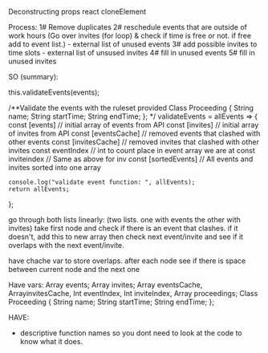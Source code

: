 Deconstructing props
react cloneElement

Process:
1# Remove duplicates
2# reschedule events that are outside of work hours (Go over invites (for loop) & check if time is free or not. if free add to event list.)
	- external list of unused events
3# add possible invites to time slots
	- external list of unsused invites
4# fill in unused events
5# fill in unused invites


SO (summary):

this.validateEvents(events);

  /**Validate the events with the ruleset provided
  Class Proceeding {
    String name;
    String startTime;
    String endTime;
  };
  */
  validateEvents = allEvents => {
    const [events] // initial array of events from API
    const [invites] // initial array of invites from API
    const [eventsCache] // removed events that clashed with other events
    const [invitesCache] // removed invites that clashed with other invites
    const eventIndex  // int to count place in event array we are at
    const inviteindex // Same as above for inv
    const [sortedEvents] // All events and invites sorted into one array


    console.log("validate event function: ", allEvents);
    return allEvents;
  };




go through both lists linearly:
(two lists. one with events the other with invites)
take first node and check if there is an event that clashes.
	if it doesn't, add this to new array
then check next event/invite and see if it overlaps with the next event/invite.

have chache var to store overlaps. after each node see if there is space between current node and the next one

Have vars:
Array<Proceeding> events; 
Array<Proceeding> invites; 
Array<Proceeding> eventsCache, 
Array<Proceeding>invitesCache, 
Int eventIndex, 
Int inviteIndex, 
Array<Proceeding> proceedings;
Class Proceeding {
  String name;
  String startTime;
  String endTime;
};

HAVE:
- descriptive function names so you dont need to look at the code to know what it does.


